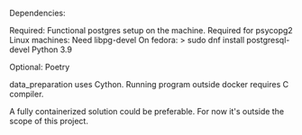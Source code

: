 Dependencies:

Required:
Functional postgres setup on the machine.
    Required for psycopg2
    Linux machines: Need libpg-devel
        On fedora:
            > sudo dnf install postgresql-devel
Python 3.9

Optional:
Poetry

data_preparation uses Cython. Running program outside docker requires C compiler.

A fully containerized solution could be preferable.
For now it's outside the scope of this project.

